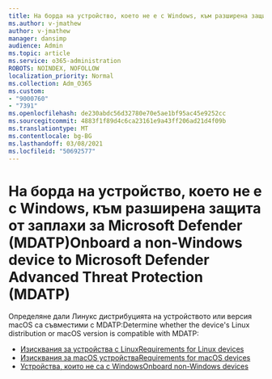 ```yaml
---
title: На борда на устройство, което не е с Windows, към разширена защита от заплахи за Microsoft Defender (MDATP)
ms.author: v-jmathew
author: v-jmathew
manager: dansimp
audience: Admin
ms.topic: article
ms.service: o365-administration
ROBOTS: NOINDEX, NOFOLLOW
localization_priority: Normal
ms.collection: Adm_O365
ms.custom:
- "9000760"
- "7391"
ms.openlocfilehash: de230abdc56d32780e70e5ae1bf95ac45e9252cc
ms.sourcegitcommit: 4883f1f89d4c6ca23161e9a43ff206ad21d4f09b
ms.translationtype: MT
ms.contentlocale: bg-BG
ms.lasthandoff: 03/08/2021
ms.locfileid: "50692577"
---
```

# <a name="onboard-a-non-windows-device-to-microsoft-defender-advanced-threat-protection-mdatp"></a><span data-ttu-id="fe711-102">На борда на устройство, което не е с Windows, към разширена защита от заплахи за Microsoft Defender (MDATP)</span><span class="sxs-lookup"><span data-stu-id="fe711-102">Onboard a non-Windows device to Microsoft Defender Advanced Threat Protection (MDATP)</span></span>

<span data-ttu-id="fe711-103">Определяне дали Линукс дистрибуцията на устройството или версия macOS са съвместими с MDATP:</span><span class="sxs-lookup"><span data-stu-id="fe711-103">Determine whether the device's Linux distribution or macOS version is compatible with MDATP:</span></span>

- [<span data-ttu-id="fe711-104">Изисквания за устройства с Linux</span><span class="sxs-lookup"><span data-stu-id="fe711-104">Requirements for Linux devices</span></span>](https://go.microsoft.com/fwlink/?linkid=2143462)
- [<span data-ttu-id="fe711-105">Изисквания за macOS устройства</span><span class="sxs-lookup"><span data-stu-id="fe711-105">Requirements for macOS devices</span></span>](https://go.microsoft.com/fwlink/?linkid=2143461)
- [<span data-ttu-id="fe711-106">Устройства, които не са с Windows</span><span class="sxs-lookup"><span data-stu-id="fe711-106">Onboard non-Windows devices</span></span>](https://go.microsoft.com/fwlink/?linkid=2143628)
